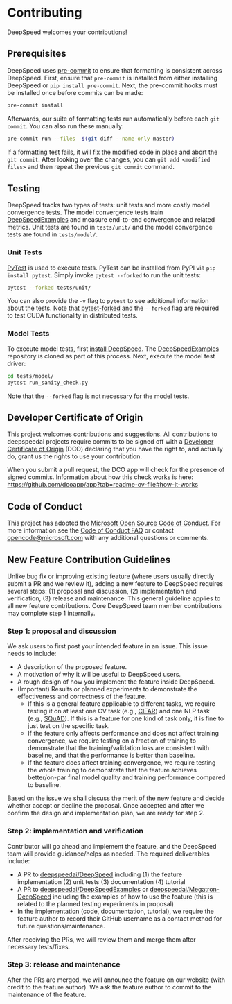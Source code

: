 # Contributing
DeepSpeed welcomes your contributions!

## Prerequisites
DeepSpeed uses [pre-commit](https://pre-commit.com/) to ensure that formatting is
consistent across DeepSpeed. First, ensure that `pre-commit` is installed from either
installing DeepSpeed or `pip install pre-commit`. Next, the pre-commit hooks must be
installed once before commits can be made:
```bash
pre-commit install
```

Afterwards, our suite of formatting tests run automatically before each `git commit`. You
can also run these manually:
```bash
pre-commit run --files  $(git diff --name-only master)
```
If a formatting test fails, it will fix the modified code in place and abort
the `git commit`. After looking over the changes, you can `git add <modified files>`
and then repeat the previous `git commit` command.


## Testing
DeepSpeed tracks two types of tests: unit tests and more costly model convergence tests.
The model convergence tests train
[DeepSpeedExamples](https://github.com/deepspeedai/DeepSpeedExamples/) and measure
end-to-end convergence and related metrics. Unit tests are found in `tests/unit/` and
the model convergence tests are found in `tests/model/`.

### Unit Tests
[PyTest](https://docs.pytest.org/en/latest/) is used to execute tests. PyTest can be
installed from PyPI via `pip install pytest`. Simply invoke `pytest --forked` to run the
unit tests:
```bash
pytest --forked tests/unit/
```
You can also provide the `-v` flag to `pytest` to see additional information about the
tests. Note that [pytest-forked](https://github.com/pytest-dev/pytest-forked) and the
`--forked` flag are required to test CUDA functionality in distributed tests.

### Model Tests
To execute model tests, first [install DeepSpeed](#installation). The
[DeepSpeedExamples](https://github.com/deepspeedai/DeepSpeedExamples/) repository is cloned
as part of this process. Next, execute the model test driver:
```bash
cd tests/model/
pytest run_sanity_check.py
```
Note that the `--forked` flag is not necessary for the model tests.

## Developer Certificate of Origin
This project welcomes contributions and suggestions. All contributions to deepspeedai projects
require commits to be signed off with a [Developer Certificate of Origin](https://en.wikipedia.org/wiki/Developer_Certificate_of_Origin)
(DCO) declaring that you have the right to, and actually do, grant us the rights to use your contribution.

When you submit a pull request, the DCO app will check for the presence of signed commits.
Information about how this check works is here: https://github.com/dcoapp/app?tab=readme-ov-file#how-it-works

## Code of Conduct
This project has adopted the [Microsoft Open Source Code of
Conduct](https://opensource.microsoft.com/codeofconduct/). For more information see the
[Code of Conduct FAQ](https://opensource.microsoft.com/codeofconduct/faq/) or contact
[opencode@microsoft.com](mailto:opencode@microsoft.com) with any additional questions or
comments.

## New Feature Contribution Guidelines
Unlike bug fix or improving existing feature (where users usually directly submit a PR and we review it), adding a new feature to DeepSpeed requires several steps: (1) proposal and discussion, (2) implementation and verification, (3) release and maintenance. This general guideline applies to all new feature contributions. Core DeepSpeed team member contributions may complete step 1 internally.

### Step 1: proposal and discussion
We ask users to first post your intended feature in an issue. This issue needs to include:

* A description of the proposed feature.
* A motivation of why it will be useful to DeepSpeed users.
* A rough design of how you implement the feature inside DeepSpeed.
* (Important) Results or planned experiments to demonstrate the effectiveness and correctness of the feature.
  * If this is a general feature applicable to different tasks, we require testing it on at least one CV task (e.g., [CIFAR](https://www.deepspeed.ai/tutorials/cifar-10/)) and one NLP task (e.g., [SQuAD](https://www.deepspeed.ai/tutorials/bert-finetuning/)). If this is a feature for one kind of task only, it is fine to just test on the specific task.
  * If the feature only affects performance and does not affect training convergence, we require testing on a fraction of training to demonstrate that the training/validation loss are consistent with baseline, and that the performance is better than baseline.
  * If the feature does affect training convergence, we require testing the whole training to demonstrate that the feature achieves better/on-par final model quality and training performance compared to baseline.

Based on the issue we shall discuss the merit of the new feature and decide whether accept or decline the proposal. Once accepted and after we confirm the design and implementation plan, we are ready for step 2.

### Step 2: implementation and verification
Contributor will go ahead and implement the feature, and the DeepSpeed team will provide guidance/helps as needed. The required deliverables include:

* A PR to [deepspeedai/DeepSpeed](https://github.com/deepspeedai/DeepSpeed) including (1) the feature implementation (2) unit tests (3) documentation (4) tutorial
* A PR to [deepspeedai/DeepSpeedExamples](https://github.com/deepspeedai/DeepSpeedExamples) or [deepspeedai/Megatron-DeepSpeed](https://github.com/deepspeedai/Megatron-DeepSpeed) including the examples of how to use the feature (this is related to the planned testing experiments in proposal)
* In the implementation (code, documentation, tutorial), we require the feature author to record their GitHub username as a contact method for future questions/maintenance.

After receiving the PRs, we will review them and merge them after necessary tests/fixes.

### Step 3: release and maintenance
After the PRs are merged, we will announce the feature on our website (with credit to the feature author). We ask the feature author to commit to the maintenance of the feature.
